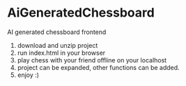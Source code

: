# AiGeneratedChessboard
AI generated chessboard frontend
1. download and unzip project
2. run index.html in your browser
3. play chess with your friend offline on your localhost
4. project can be expanded, other functions can be added.
5. enjoy :)
